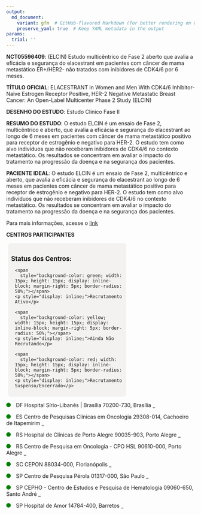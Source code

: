 ```yaml
---
output: 
  md_document:
    variant: gfm  # GitHub-flavored Markdown (for better rendering on GitHub)
    preserve_yaml: true  # Keep YAML metadata in the output
params:
  trial: ''
---
```


**NCT05596409**: (ELCIN) Estudo multicêntrico de Fase 2 aberto que
avalia a eficácia e segurança do elacestrant em pacientes com câncer de
mama metastático ER+/HER2- não tratados com inibidores de CDK4/6 por 6
meses.

**TÍTULO OFICIAL**: ELACESTRANT in Women and Men With CDK4/6
Inhibitor-Naive Estrogen Receptor Positive, HER-2 Negative Metastatic
Breast Cancer: An Open-Label Multicenter Phase 2 Study (ELCIN)

**DESENHO DO ESTUDO**: Estudo Clinico Fase II

**RESUMO DO ESTUDO**: O estudo ELCIN é um ensaio de Fase 2,
multicêntrico e aberto, que avalia a eficácia e segurança do elacestrant
ao longo de 6 meses em pacientes com câncer de mama metastático positivo
para receptor de estrogênio e negativo para HER-2. O estudo tem como
alvo indivíduos que não receberam inibidores de CDK4/6 no contexto
metastático. Os resultados se concentram em avaliar o impacto do
tratamento na progressão da doença e na segurança dos pacientes.

**PACIENTE IDEAL**: O estudo ELCIN é um ensaio de Fase 2, multicêntrico
e aberto, que avalia a eficácia e segurança do elacestrant ao longo de 6
meses em pacientes com câncer de mama metastático positivo para receptor
de estrogênio e negativo para HER-2. O estudo tem como alvo indivíduos
que não receberam inibidores de CDK4/6 no contexto metastático. Os
resultados se concentram em avaliar o impacto do tratamento na
progressão da doença e na segurança dos pacientes.

Para mais informações, acesse o
[link](https://clinicaltrials.gov/ct2/show/NCT05596409)

**CENTROS PARTICIPANTES**

<div style="margin-bottom: 8px; margin-left: 5px; padding: 8px; max-width: 300px; background-color: #f3f2f1; border-radius: 8px;">

<h4 style="font-size: 1.2em; font-weight: bold; margin-bottom: 10px;">
Status dos Centros:
</h4>

<div style="margin-left: 10px;">

    <span 
      style="background-color: green; width: 15px; height: 15px; display: inline-block; margin-right: 5px; border-radius: 50%;"></span>
    <p style="display: inline;">Recrutamento Ativo</p>

</div>

<div style="margin-left: 10px;">

    <span 
      style="background-color: yellow; width: 15px; height: 15px; display: inline-block; margin-right: 5px; border-radius: 50%;"></span>
    <p style="display: inline;">Ainda Não Recrutando</p>

</div>

<div style="margin-left: 10px;">

    <span 
      style="background-color: red; width: 15px; height: 15px; display: inline-block; margin-right: 5px; border-radius: 50%;"></span>
    <p style="display: inline;">Recrutamento Suspenso/Encerrado</p>

</div>

</div>

<span style="display: inline-block; width: 12px; height: 12px; border-radius: 50%; margin-right: 10px; padding-bottom: 0px; background-color: green;"></span>
DF Hospital Sírio-Libanês \| Brasília 70200-730, Brasília
<span style="color: #2E4A7F; text-decoration: none; font-weight: 500; font-size: 0.8">[REPORTAR
ERRO](https://flazar.shinyapps.io/formsapp?study_nct_id=NCT05596409&location_id=CENTRODEPESQUISACLINICADOHOSPITALSIRIOLIBANESUNIDADEBRASILIABRASILIA70200730BRAZIL&location_full_name=Hospital%20S%C3%ADrio-Liban%C3%AAs%20%7C%20Bras%C3%ADlia%2C%2070200-730%2C%20Bras%C3%ADlia&form_type=Reportar%20Erro)</span>

<span style="display: inline-block; width: 12px; height: 12px; border-radius: 50%; margin-right: 10px; padding-bottom: 0px; background-color: green;"></span>
ES Centro de Pesquisas Clínicas em Oncologia 29308-014, Cachoeiro de
Itapemirim
<span style="color: #2E4A7F; text-decoration: none; font-weight: 500; font-size: 0.8">[REPORTAR
ERRO](https://flazar.shinyapps.io/formsapp?study_nct_id=NCT05596409&location_id=CENTRODEPESQUISASCLINICASEMONCOLOGIACENTERFORCLINICALRESEARCHINONCOLOGYCPCOHOSPITALEVANGELICODECACHOEIRODEITAPEMIRIMCACHOEIRODEITAPEMIRIMESPIRITOSANTO29308014BRAZIL&location_full_name=Centro%20de%20Pesquisas%20Cl%C3%ADnicas%20em%20Oncologia%2C%2029308-014%2C%20Cachoeiro%20de%20Itapemirim&form_type=Reportar%20Erro)</span>

<span style="display: inline-block; width: 12px; height: 12px; border-radius: 50%; margin-right: 10px; padding-bottom: 0px; background-color: green;"></span>
RS Hospital de Clínicas de Porto Alegre 90035-903, Porto Alegre
<span style="color: #2E4A7F; text-decoration: none; font-weight: 500; font-size: 0.8">[REPORTAR
ERRO](https://flazar.shinyapps.io/formsapp?study_nct_id=NCT05596409&location_id=HOSPITALDECLINICASDEPORTOALEGREPORTOALEGRERIOGRANDADOSUL90035BRAZIL&location_full_name=Hospital%20de%20Cl%C3%ADnicas%20de%20Porto%20Alegre%2C%2090035-903%2C%20Porto%20Alegre&form_type=Reportar%20Erro)</span>

<span style="display: inline-block; width: 12px; height: 12px; border-radius: 50%; margin-right: 10px; padding-bottom: 0px; background-color: green;"></span>
RS Centro de Pesquisa em Oncologia - CPO HSL 90610-000, Porto Alegre
<span style="color: #2E4A7F; text-decoration: none; font-weight: 500; font-size: 0.8">[REPORTAR
ERRO](https://flazar.shinyapps.io/formsapp?study_nct_id=NCT05596409&location_id=HOSPITALSAOLUCASPUCRSCENTRODEPESQUISAEMONCOLOGIACPOPORTOALEGRERIOGRANDADOSUL70200730BRAZIL&location_full_name=Centro%20de%20Pesquisa%20em%20Oncologia%20-%20CPO%20HSL%2C%2090610-000%2C%20Porto%20Alegre&form_type=Reportar%20Erro)</span>

<span style="display: inline-block; width: 12px; height: 12px; border-radius: 50%; margin-right: 10px; padding-bottom: 0px; background-color: green;"></span>
SC CEPON 88034-000, Florianópolis
<span style="color: #2E4A7F; text-decoration: none; font-weight: 500; font-size: 0.8">[REPORTAR
ERRO](https://flazar.shinyapps.io/formsapp?study_nct_id=NCT05596409&location_id=CENTRODEPESQUISASONCOLOGICASFLORIANOPOLISSANTACATARINA88034000BRAZIL&location_full_name=CEPON%2C%2088034-000%2C%20Florian%C3%B3polis&form_type=Reportar%20Erro)</span>

<span style="display: inline-block; width: 12px; height: 12px; border-radius: 50%; margin-right: 10px; padding-bottom: 0px; background-color: green;"></span>
SP Centro de Pesquisa Pérola 01317-000, São Paulo
<span style="color: #2E4A7F; text-decoration: none; font-weight: 500; font-size: 0.8">[REPORTAR
ERRO](https://flazar.shinyapps.io/formsapp?study_nct_id=NCT05596409&location_id=CLINICADEPESQUISASECENTRODEESTUDOSEMONCOLOGIAGINECOLOGICAEMAMARIALTDASAOPAULO01317001BRAZIL&location_full_name=Centro%20de%20Pesquisa%20P%C3%A9rola%2C%2001317-000%2C%20S%C3%A3o%20Paulo&form_type=Reportar%20Erro)</span>

<span style="display: inline-block; width: 12px; height: 12px; border-radius: 50%; margin-right: 10px; padding-bottom: 0px; background-color: green;"></span>
SP CEPHO - Centro de Estudos e Pesquisa de Hematologia 09060-650, Santo
André
<span style="color: #2E4A7F; text-decoration: none; font-weight: 500; font-size: 0.8">[REPORTAR
ERRO](https://flazar.shinyapps.io/formsapp?study_nct_id=NCT05596409&location_id=CENTRODEESTUDOSEPESQUISASDEHEMATOLOGIAEONCOLOGIACEPHOSANTOANDRESAOPAULO09060650BRAZIL&location_full_name=CEPHO%20-%20Centro%20de%20Estudos%20e%20Pesquisa%20de%20Hematologia%2C%2009060-650%2C%20Santo%20Andr%C3%A9&form_type=Reportar%20Erro)</span>

<span style="display: inline-block; width: 12px; height: 12px; border-radius: 50%; margin-right: 10px; padding-bottom: 0px; background-color: green;"></span>
SP Hospital de Amor 14784-400, Barretos
<span style="color: #2E4A7F; text-decoration: none; font-weight: 500; font-size: 0.8">[REPORTAR
ERRO](https://flazar.shinyapps.io/formsapp?study_nct_id=NCT05596409&location_id=HOSPITALDEAMORDEBARRETOSBARRETOSSAOPAULO14784400BRAZIL&location_full_name=Hospital%20de%20Amor%2C%2014784-400%2C%20Barretos&form_type=Reportar%20Erro)</span>
